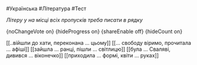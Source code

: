 #Українська #Література #Тест

*Літеру у на місці всіх пропусків треба писати в рядку*

{noChangeVote on}
{hideProgress on}
{shareEnable off}
{hideCount on}

[[..війшли до хати, переконана ... цьому]]
[[... свободу віримо, прочитала ... афіші]]
[[зайшла ... ранці, пішли ... світлицю]]
[[була ... Сваляві, дивився ... віконечко]]
[[приходила ... формі, квіти ... руках]]
